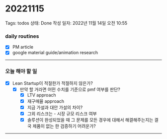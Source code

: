 # 20221115

Tags: todos
상태: Done
작성 일자: 2022년 11월 14일 오전 10:55

### daily routines

- [x]  PM article
- [x]  google material guide/animation research

---

### 오늘 해야 할 일

- [x]  Lean Startup이 적절한가 적절하지 않은가?
    - [x]  만약 할 거라면 어떤 수치를 기준으로 pmf 여부를 판단?
        - [x]  LTV approach
        - [x]  재구매율 approach
        - [x]  지금 가설과 대안 가설의 차이?
        - [x]  그외 리스크는 - 시장 규모 리스크 여부
        - [x]  솔루션이 완성되었을 때 그 문제를 모든 경우에 대해서 해결해주는지는 결국 제품이 없는 한 검증하기 어려운가?

---